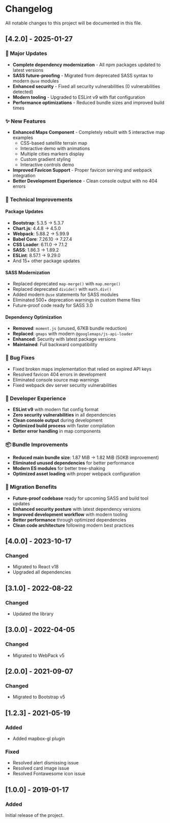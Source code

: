 # Changelog

All notable changes to this project will be documented in this file.

## [4.2.0] - 2025-01-27

### 🚀 Major Updates
- **Complete dependency modernization** - All npm packages updated to latest versions
- **SASS future-proofing** - Migrated from deprecated SASS syntax to modern `@use` modules
- **Enhanced security** - Fixed all security vulnerabilities (0 vulnerabilities detected)
- **Modern tooling** - Upgraded to ESLint v9 with flat configuration
- **Performance optimizations** - Reduced bundle sizes and improved build times

### ✨ New Features
- **Enhanced Maps Component** - Completely rebuilt with 5 interactive map examples
  - CSS-based satellite terrain map
  - Interactive demo with animations
  - Multiple cities markers display
  - Custom gradient styling
  - Interactive controls demo
- **Improved Favicon Support** - Proper favicon serving and webpack integration
- **Better Development Experience** - Clean console output with no 404 errors

### 🔧 Technical Improvements
#### Package Updates
- **Bootstrap**: 5.3.5 → 5.3.7
- **Chart.js**: 4.4.8 → 4.5.0
- **Webpack**: 5.88.2 → 5.99.9
- **Babel Core**: 7.26.10 → 7.27.4
- **CSS Loader**: 6.11.0 → 7.1.2
- **SASS**: 1.86.3 → 1.89.2
- **ESLint**: 8.57.1 → 9.29.0
- And 15+ other package updates

#### SASS Modernization
- Replaced deprecated `map-merge()` with `map.merge()`
- Replaced deprecated `divide()` with `math.div()`
- Added modern `@use` statements for SASS modules
- Eliminated 500+ deprecation warnings in custom theme files
- Future-proof code ready for SASS 3.0

#### Dependency Optimization
- **Removed**: `moment.js` (unused, 67KB bundle reduction)
- **Replaced**: `gmaps` with modern `@googlemaps/js-api-loader`
- **Enhanced**: Security with latest package versions
- **Maintained**: Full backward compatibility

### 🐛 Bug Fixes
- Fixed broken maps implementation that relied on expired API keys
- Resolved favicon 404 errors in development
- Eliminated console source map warnings
- Fixed webpack dev server security vulnerabilities

### 💼 Developer Experience
- **ESLint v9** with modern flat config format
- **Zero security vulnerabilities** in all dependencies
- **Clean console output** during development
- **Optimized build process** with faster compilation
- **Better error handling** in map components

### 📦 Bundle Improvements
- **Reduced main bundle size**: 1.87 MiB → 1.82 MiB (50KB improvement)
- **Eliminated unused dependencies** for better performance
- **Modern ES modules** for better tree-shaking
- **Optimized asset loading** with proper webpack configuration

### 🎯 Migration Benefits
- **Future-proof codebase** ready for upcoming SASS and build tool updates
- **Enhanced security posture** with latest dependency versions
- **Improved development workflow** with modern tooling
- **Better performance** through optimized dependencies
- **Clean code architecture** following modern best practices

## [4.0.0] - 2023-10-17

### Changed
- Migrated to React v18
- Upgraded all dependencies

## [3.1.0] - 2022-08-22

### Changed
- Updated the library

## [3.0.0] - 2022-04-05

### Changed
- Migrated to WebPack v5

## [2.0.0] - 2021-09-07

### Changed
- Migrated to Bootstrap v5

## [1.2.3] - 2021-05-19

### Added
- Added mapbox-gl plugin

### Fixed
- Resolved alert dismissing issue
- Resolved card image issue
- Resolved Fontawesome icon issue

## [1.0.0] - 2019-01-17

### Added
Initial release of the project.

